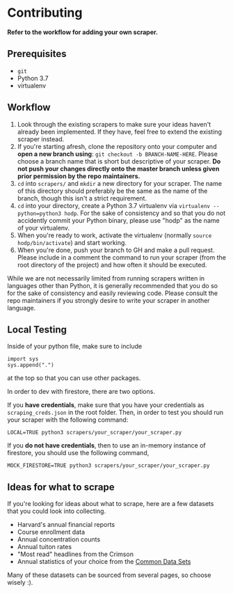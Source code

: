 # Contributing

**Refer to the workflow for adding your own scraper.**

## Prerequisites

- `git`
- Python 3.7
- virtualenv

## Workflow

1. Look through the existing scrapers to make sure your ideas haven't already been implemented. If they have, feel free to extend the existing scraper instead.
2. If you're starting afresh, clone the repository onto your computer and **open a new branch using**: `git checkout -b BRANCH-NAME-HERE`. Please choose a branch name that is short but descriptive of your scraper. **Do not push your changes directly onto the master branch unless given prior permission by the repo maintainers.**
3. `cd` into `scrapers/` and `mkdir` a new directory for your scraper. The name of this directory should preferably be the same as the name of the branch, though this isn't a strict requirement.
4. `cd` into your directory, create a Python 3.7 virtualenv via `virtualenv --python=python3 hodp`. For the sake of consistency and so that you do not accidently commit your Python binary, please use "hodp" as the name of your virtualenv.
5. When you're ready to work, activate the virtualenv (normally `source hodp/bin/activate`) and start working.
6. When you're done, push your branch to GH and make a pull request. Please include in a comment the command to run your scraper (from the root directory of the project) and how often it should be executed.

While we are not necessarily limited from running scrapers written in languages other than Python, it is generally recommended that you do so for the sake of consistency and easily reviewing code. Please consult the repo maintainers if you strongly desire to write your scraper in another language.

## Local Testing
Inside of your python file, make sure to include 
```
import sys
sys.append(".")
```
at the top so that you can use other packages.

In order to dev with firestore, there are two options.

If you **have credentials**, make sure that you have your credentials as `scraping_creds.json` in the root folder. Then, in order to test you should run your scraper with the following command:
```
LOCAL=TRUE python3 scrapers/your_scraper/your_scraper.py
```
If you **do not have credentials**, then to use an in-memory instance of firestore, you should use the following command,
```
MOCK_FIRESTORE=TRUE python3 scrapers/your_scraper/your_scraper.py
```

## Ideas for what to scrape

If you're looking for ideas about what to scrape, here are a few datasets that you could look into collecting.
- Harvard's annual financial reports
- Course enrollment data
- Annual concentration counts
- Annual tuiton rates
- "Most read" headlines from the Crimson
- Annual statistics of your choice from the [Common Data Sets](https://oir.harvard.edu/common-data-set)

Many of these datasets can be sourced from several pages, so choose wisely :).
